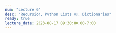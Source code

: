 ```yaml
---
num: "Lecture 6"
desc: "Recursion, Python Lists vs. Dictionaries"
ready: true
lecture_date: 2023-08-17 09:30:00.00-7:00
---
```


